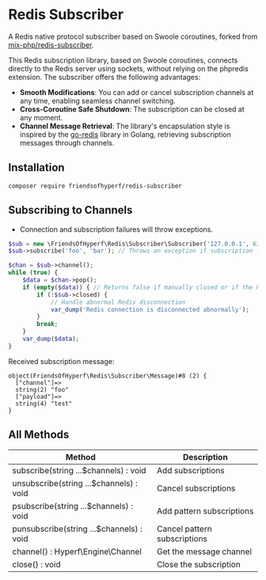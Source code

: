 # Redis Subscriber

A Redis native protocol subscriber based on Swoole coroutines, forked from [mix-php/redis-subscriber](https://github.com/mix-php/redis-subscriber).

This Redis subscription library, based on Swoole coroutines, connects directly to the Redis server using sockets, without relying on the phpredis extension. The subscriber offers the following advantages:

- **Smooth Modifications**: You can add or cancel subscription channels at any time, enabling seamless channel switching.
- **Cross-Coroutine Safe Shutdown**: The subscription can be closed at any moment.
- **Channel Message Retrieval**: The library's encapsulation style is inspired by the [go-redis](https://github.com/go-redis/redis) library in Golang, retrieving subscription messages through channels.

## Installation

```shell
composer require friendsofhyperf/redis-subscriber
```

## Subscribing to Channels

- Connection and subscription failures will throw exceptions.

```php
$sub = new \FriendsOfHyperf\Redis\Subscriber\Subscriber('127.0.0.1', 6379, '', 5); // Throws an exception if connection fails
$sub->subscribe('foo', 'bar'); // Throws an exception if subscription fails

$chan = $sub->channel();
while (true) {
    $data = $chan->pop();
    if (empty($data)) { // Returns false if manually closed or if the Redis connection is abnormally disconnected
        if (!$sub->closed) {
            // Handle abnormal Redis disconnection
            var_dump('Redis connection is disconnected abnormally');
        }
        break;
    }
    var_dump($data);
}
```

Received subscription message:

```shell
object(FriendsOfHyperf\Redis\Subscriber\Message)#8 (2) {
  ["channel"]=>
  string(2) "foo"
  ["payload"]=>
  string(4) "test"
}
```

## All Methods

| Method | Description |
| --- | --- |
| subscribe(string ...$channels) : void | Add subscriptions |
| unsubscribe(string ...$channels) : void | Cancel subscriptions |
| psubscribe(string ...$channels) : void | Add pattern subscriptions |
| punsubscribe(string ...$channels) : void | Cancel pattern subscriptions |
| channel() : Hyperf\Engine\Channel | Get the message channel |
| close() : void | Close the subscription |